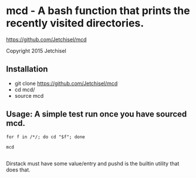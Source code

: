 # mcd - A bash function that prints the recently visited directories.

https://github.com/Jetchisel/mcd

Copyright 2015 Jetchisel

## Installation
* git clone https://github.com/Jetchisel/mcd
* cd mcd/
* source mcd

## Usage: A simple test run once you have sourced mcd.
```
for f in /*/; do cd "$f"; done

mcd
```
##
Dirstack must have some value/entry and pushd is the builtin utility that does that.

